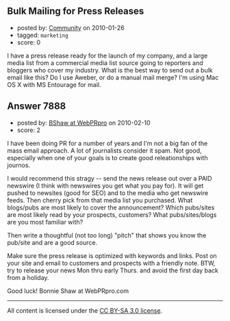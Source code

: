 ## Bulk Mailing for Press Releases

- posted by: [Community](https://stackexchange.com/users/-1/-1-community) on 2010-01-26
- tagged: `marketing`
- score: 0

I have a press release ready for the launch of my company, and a large media list from a commercial media list source going to reporters and bloggers who cover my industry. What is the best way to send out a bulk email like this? Do I use Aweber, or do a manual mail merge? I'm using Mac OS X with MS Entourage for mail.


## Answer 7888

- posted by: [BShaw at WebPRpro](https://stackexchange.com/users/-1/2501-bshaw-at-webprpro) on 2010-02-10
- score: 2

I have been doing PR for a number of years and I'm not a big fan of the mass email approach.  A lot of journalists consider it spam.  Not good, especially when one of your goals is to create good releationships with journos. 

I would recommend this stragy -- send the news release out over a PAID newswire (I think with newswires you get what you pay for). It will get pushed to newsites (good for SEO) and to the media who get newswire feeds. Then cherry pick from that media list you purchased.  What blogs/pubs are most likely to cover the announcement? Which pubs/sites are most likely read by your prospects, customers? What pubs/sites/blogs are you most familiar with? 

Then write a thoughtful (not too long) "pitch" that shows you know the pub/site and are a good source. 

Make sure the press release is optimized with keywords and links. Post on your site and email to customers and prospects with a friendly note. BTW, try to release your news Mon thru early Thurs. and avoid the first day back from a holiday. 

Good luck! 
Bonnie Shaw at WebPRpro.com



---

All content is licensed under the [CC BY-SA 3.0 license](https://creativecommons.org/licenses/by-sa/3.0/).
